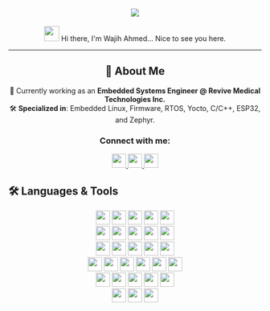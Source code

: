 <h1 align="center">
  <img src="https://readme-typing-svg.herokuapp.com?font=Fira+Code&size=30&pause=1000&color=00C7B7&center=true&width=700&lines=Wajih+Ahmed;Embedded+Systems+Engineer;Embedded+C%7C+ESP32%7C+nRF91%7C+STM32%7C+C%2B%2B;Firmware%7C+Linux+Kernel%7C+RTOS">
</h1>

<p align="center">
  <img src="https://media.giphy.com/media/hvRJCLFzcasrR4ia7z/giphy.gif" width="30">  
  Hi there, I'm Wajih Ahmed... Nice to see you here.
</p>

---

<div align="center">

## 🚀 About Me  
🔭 Currently working as an **Embedded Systems Engineer @ Revive Medical Technologies Inc.**  
🛠️ **Specialized in**: Embedded Linux, Firmware, RTOS, Yocto, C/C++, ESP32, and Zephyr.  

</div>

<h3 align="center">Connect with me:</h3>
<p align="center">
  <a href="https://github.com/Wajih403" target="_blank">
    <img src="https://img.shields.io/badge/GitHub-181717?style=for-the-badge&logo=github&logoColor=white" height="28">
  </a>
  </a>
  <a href="https://www.linkedin.com/in/wajihahmed403" target="_blank">
    <img src="https://img.shields.io/badge/LinkedIn-0077B5?style=for-the-badge&logo=linkedin&logoColor=white" height="28">
  </a>
  </a>
  <a href="mailto:ahmedwajih403@gmail.com" target="_blank">
    <img src="https://img.shields.io/badge/Email-D14836?style=for-the-badge&logo=gmail&logoColor=white" height="28">
  </a>
</p>

## 🛠️ Languages & Tools  

<p align="center">
  <!-- Programming Languages -->
  <img src="https://img.shields.io/badge/C-00599C?style=for-the-badge&logo=c&logoColor=white" height="28">
  <img src="https://img.shields.io/badge/C++-00599C?style=for-the-badge&logo=c%2B%2B&logoColor=white" height="28">
  <img src="https://img.shields.io/badge/Embedded%20C-02569B?style=for-the-badge&logo=c&logoColor=white" height="28">
  <img src="https://img.shields.io/badge/Python-3776AB?style=for-the-badge&logo=python&logoColor=white" height="28">
  <img src="https://img.shields.io/badge/Bash-4EAA25?style=for-the-badge&logo=gnu-bash&logoColor=white" height="28">
  <br>
  
  <!-- Embedded & RTOS -->
  <img src="https://img.shields.io/badge/ESP32-000000?style=for-the-badge&logo=espressif&logoColor=white" height="28">
  <img src="https://img.shields.io/badge/nRF91-00979D?style=for-the-badge&logo=nordic-semiconductor&logoColor=white" height="28">
  <img src="https://img.shields.io/badge/STM32-03234B?style=for-the-badge&logo=stmicroelectronics&logoColor=white" height="28">
  <img src="https://img.shields.io/badge/Zephyr-EB1C26?style=for-the-badge&logo=zephyr&logoColor=white" height="28">
  <img src="https://img.shields.io/badge/FreeRTOS-00979D?style=for-the-badge&logoColor=white" height="28">
  <br>
  
  <!-- OS & Kernel -->
  <img src="https://img.shields.io/badge/Linux-FCC624?style=for-the-badge&logo=linux&logoColor=black" height="28">
  <img src="https://img.shields.io/badge/Yocto-92278F?style=for-the-badge&logoColor=white" height="28">
  <img src="https://img.shields.io/badge/Buildroot-ED8B00?style=for-the-badge&logoColor=white" height="28">
  <img src="https://img.shields.io/badge/U-Boot-23385B?style=for-the-badge&logoColor=white" height="28">
  <img src="https://img.shields.io/badge/Linux%20Kernel-000000?style=for-the-badge&logo=linux&logoColor=white" height="28">
  <br>

  <!-- Development & Debugging Tools -->
  <img src="https://img.shields.io/badge/Git-F05032?style=for-the-badge&logo=git&logoColor=white" height="28">
  <img src="https://img.shields.io/badge/Docker-2496ED?style=for-the-badge&logo=docker&logoColor=white" height="28">
  <img src="https://img.shields.io/badge/GDB-000000?style=for-the-badge&logo=gnu&logoColor=white" height="28">
  <img src="https://img.shields.io/badge/OpenOCD-000000?style=for-the-badge&logo=openocd&logoColor=white" height="28">
  <img src="https://img.shields.io/badge/JTAG-555555?style=for-the-badge&logoColor=white" height="28">
  <img src="https://img.shields.io/badge/Segger%20JLink-000000?style=for-the-badge&logoColor=white" height="28">
  <br>

  <!-- IDEs & Editors -->
  <img src="https://img.shields.io/badge/VS%20Code-007ACC?style=for-the-badge&logo=visual-studio-code&logoColor=white" height="28">
  <img src="https://img.shields.io/badge/CLion-000000?style=for-the-badge&logo=clion&logoColor=white" height="28">
  <img src="https://img.shields.io/badge/PlatformIO-0066FF?style=for-the-badge&logo=platformio&logoColor=white" height="28">
  <img src="https://img.shields.io/badge/Eclipse-2C2255?style=for-the-badge&logo=eclipse&logoColor=white" height="28">
  <img src="https://img.shields.io/badge/Vim-019733?style=for-the-badge&logo=vim&logoColor=white" height="28">
  <br>
  
  <!-- Cloud & IoT -->
  <img src="https://img.shields.io/badge/AWS_IoT-FF9900?style=for-the-badge&logo=amazon-aws&logoColor=white" height="28">
  <img src="https://img.shields.io/badge/MQTT-660066?style=for-the-badge&logo=mqtt&logoColor=white" height="28">
  <img src="https://img.shields.io/badge/LwM2M-000000?style=for-the-badge&logoColor=white" height="28">
  <br>
</p>
